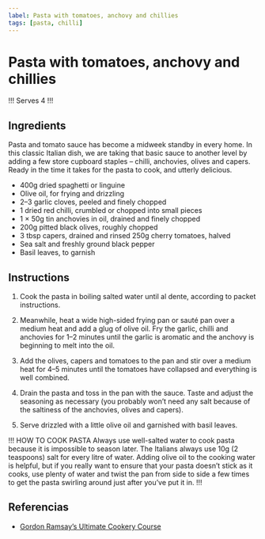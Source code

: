 ```yaml
---
label: Pasta with tomatoes, anchovy and chillies
tags: [pasta, chilli]
---
```


# Pasta with tomatoes, anchovy and chillies

!!!
Serves 4
!!!

## Ingredients

Pasta and tomato sauce has become a midweek standby in every home. In this classic Italian dish, we are taking that basic sauce to another level by adding a few store cupboard staples – chilli, anchovies, olives and capers. Ready in the time it takes for the pasta to cook, and utterly delicious. 

- 400g dried spaghetti or linguine 
- Olive oil, for frying and drizzling 
- 2–3 garlic cloves, peeled and finely chopped 
- 1 dried red chilli, crumbled or chopped into small pieces 
- 1 × 50g tin anchovies in oil, drained and finely chopped 
- 200g pitted black olives, roughly chopped 
- 3 tbsp capers, drained and rinsed 250g cherry tomatoes, halved 
- Sea salt and freshly ground black pepper
- Basil leaves, to garnish


## Instructions

1. Cook the pasta in boiling salted water until al dente, according to packet instructions. 

2. Meanwhile, heat a wide high-sided frying pan or sauté pan over a medium heat and add a glug of olive oil. Fry the garlic, chilli and anchovies for 1–2 minutes until the garlic is aromatic and the anchovy is beginning to melt into the oil. 

3. Add the olives, capers and tomatoes to the pan and stir over a medium heat for 4–5 minutes until the tomatoes have collapsed and everything is well combined. 

4. Drain the pasta and toss in the pan with the sauce. Taste and adjust the seasoning as necessary (you probably won’t need any salt because of the saltiness of the anchovies, olives and capers). 

5. Serve drizzled with a little olive oil and garnished with basil leaves.

!!!
HOW TO COOK PASTA Always use well-salted water to cook pasta because it is impossible to season later. The Italians always use 10g (2 teaspoons) salt for every litre of water. Adding olive oil to the cooking water is helpful, but if you really want to ensure that your pasta doesn’t stick as it cooks, use plenty of water and twist the pan from side to side a few times to get the pasta swirling around just after you’ve put it in.
!!!

## Referencias

- [Gordon Ramsay’s Ultimate Cookery Course](https://www.amazon.es/Gordon-Ramsays-Ultimate-Cookery-English-ebook/dp/B008MSOMNI/ref=tmm_kin_swatch_0?_encoding=UTF8&qid=&sr=)